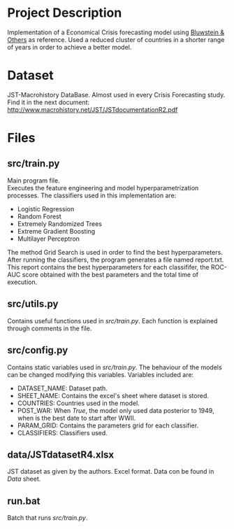 # Project Description
Implementation of a Economical Crisis forecasting model using [Bluwstein & Others](https://editorialexpress.com/cgi-bin/conference/download.cgi?db_name=EEAESEM2019&paper_id=1163) as reference. Used a reduced cluster of countries in a shorter range of years in order to achieve a better model.

# Dataset
JST-Macrohistory DataBase. Almost used in every Crisis Forecasting study. Find it in the next document:  
http://www.macrohistory.net/JST/JSTdocumentationR2.pdf

# Files

## src/train.py
Main program file.  
Executes the feature engineering and model hyperparametrization processes. The classifiers used in this implementation are:
- Logistic Regression
- Random Forest
- Extremely Randomized Trees
- Extreme Gradient Boosting
- Multilayer Perceptron  

The method Grid Search is used in order to find the best hyperparameters.  
After running the classifiers, the program generates a file named report.txt. This report contains the best hyperparameters for each classififer, the ROC-AUC score obtained with the best parameters and the total time of execution.

## src/utils.py
Contains useful functions used in *src/train.py*. Each function is explained through comments in the file.

## src/config.py
Contains static variables used in *src/train.py*. The behaviour of the models can be changed modifying this variables. Variables included are:
- DATASET_NAME: Dataset path.
- SHEET_NAME: Contains the excel's sheet where dataset is stored.
- COUNTRIES: Countries used in the model.
- POST_WAR: When *True*, the model only used data posterior to 1949, when is the best date to start after WWII.
- PARAM_GRID: Contains the parameters grid for each classifier.
- CLASSIFIERS: Classifiers used.

## data/JSTdatasetR4.xlsx
JST dataset as given by the authors. Excel format. Data con be found in *Data* sheet.

## run.bat
Batch that runs *src/train.py*.
